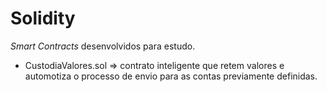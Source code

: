 # Solidity

*Smart Contracts* desenvolvidos para estudo.

* CustodiaValores.sol => contrato inteligente que retem valores e automotiza o processo de envio para as contas previamente definidas.

